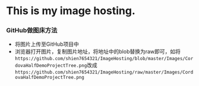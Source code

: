 # This is my image hosting.

### GitHub做图床方法

* 将图片上传至GitHub项目中
* 浏览器打开图片，复制图片地址，将地址中的blob替换为raw即可，如将`https://github.com/shien7654321/ImageHosting/blob/master/Images/CordovaHalfDemoProjectTree.png`改成`https://github.com/shien7654321/ImageHosting/raw/master/Images/CordovaHalfDemoProjectTree.png`